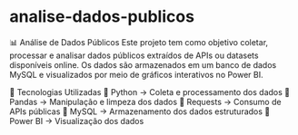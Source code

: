 # analise-dados-publicos
📊 Análise de Dados Públicos
Este projeto tem como objetivo coletar, processar e analisar dados públicos extraídos de APIs ou datasets disponíveis online. Os dados são armazenados em um banco de dados MySQL e visualizados por meio de gráficos interativos no Power BI.

🚀 Tecnologias Utilizadas
🔹 Python → Coleta e processamento dos dados
🔹 Pandas → Manipulação e limpeza dos dados
🔹 Requests → Consumo de APIs públicas
🔹 MySQL → Armazenamento dos dados estruturados
🔹 Power BI → Visualização dos dados